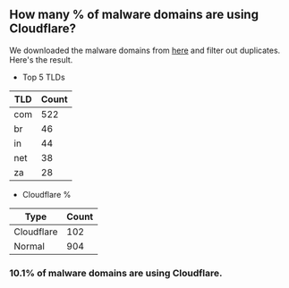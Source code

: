 ## How many % of malware domains are using Cloudflare?


We downloaded the malware domains from [here](https://urlhaus.abuse.ch) and filter out duplicates.
Here's the result.


[//]: # (start replacement)


- Top 5 TLDs

| TLD | Count |
| --- | --- |
| com | 522 |
| br | 46 |
| in | 44 |
| net | 38 |
| za | 28 |


- Cloudflare %

| Type | Count |
| --- | --- |
| Cloudflare | 102 |
| Normal | 904 |


### 10.1% of malware domains are using Cloudflare.